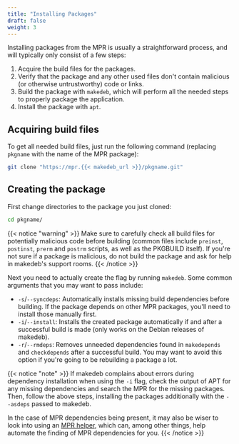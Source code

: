 ```yaml
---
title: "Installing Packages"
draft: false
weight: 3
---
```


Installing packages from the MPR is usually a straightforward process, and will typically only consist of a few steps:

1. Acquire the build files for the packages.
2. Verify that the package and any other used files don't contain malicious (or otherwise untrustworthy) code or links.
3. Build the package with `makedeb`, which will perform all the needed steps to properly package the application.
4. Install the package with `apt`.

## Acquiring build files
To get all needed build files, just run the following command (replacing `pkgname` with the name of the MPR package):

```sh
git clone "https://mpr.{{< makedeb_url >}}/pkgname.git"
```

## Creating the package
First change directories to the package you just cloned:

```sh
cd pkgname/
```

{{< notice "warning" >}}
Make sure to carefully check all build files for potentially malicious code before building (common files include `preinst`, `postinst`, `prerm` and `postrm` scripts, as well as the PKGBUILD itself). If you're not sure if a package is malicious, do not build the package and ask for help in makedeb's support rooms.
{{< /notice >}}

Next you need to actually create the flag by running `makedeb`. Some common arguments that you may want to pass include:

- `-s`/`--syncdeps`: Automatically installs missing build dependencies before building. If the package depends on other MPR packages, you'll need to install those manually first.
- `-i`/`--install`: Installs the created package automatically if and after a successful build is made (only works on the Debian releases of makedeb).
- `-r`/`--rmdeps`: Removes unneeded dependencies found in `makedepends` and `checkdepends` after a successful build. You may want to avoid this option if you're going to be rebuilding a package a lot.

{{< notice "note" >}}
If makedeb complains about errors during dependency installation when using the `-i` flag, check the output of APT for any missing dependencies and search the MPR for the missing packages. Then, follow the above steps, installing the packages additionally with the `--asdeps` passed to makedeb.

In the case of MPR dependencies being present, it may also be wiser to look into using an [MPR helper](/mpr/list-of-mpr-helpers), which can, among other things, help automate the finding of MPR dependencies for you.
{{< /notice >}}
